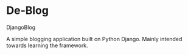 # De-Blog
DjangoBlog

A simple blogging application built on Python Django. Mainly intended towards learning the framework.
